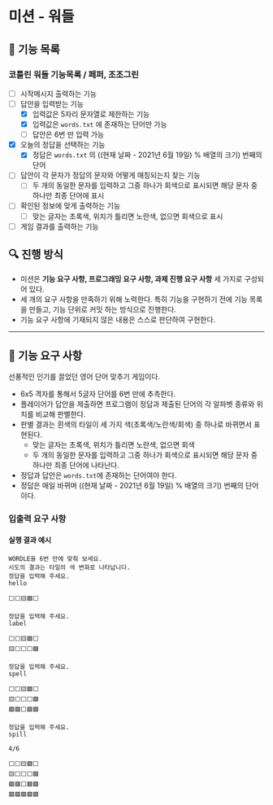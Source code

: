 # 미션 - 워들

## 📝 기능 목록

### 코틀린 워들 기능목록 / 페퍼, 조조그린

- [ ] 시작메시지 출력하는 기능
- [ ] 답안을 입력받는 기능
  - [x] 입력값은 5자리 문자열로 제한하는 기능
  - [x] 입력값은 `words.txt` 에 존재하는 단어만 가능
  - [ ] 답안은 6번 만 입력 가능
- [x] 오늘의 정답을 선택하는 기능
    - [x] 정답은 `words.txt` 의 ((현재 날짜 - 2021년 6월 19일) % 배열의 크기) 번째의 단어
- [ ] 답안이 각 문자가 정답의 문자와 어떻게 매칭되는지 찾는 기능
    - [ ] 두 개의 동일한 문자를 입력하고 그중 하나가 회색으로 표시되면 해당 문자 중 하나만 최종 단어에 표시
- [ ] 확인된 정보에 맞게 출력하는 기능
    - [ ] 맞는 글자는 초록색, 위치가 틀리면 노란색, 없으면 회색으로 표시
- [ ] 게임 결과를 출력하는 기능

## 🔍 진행 방식

- 미션은 **기능 요구 사항, 프로그래밍 요구 사항, 과제 진행 요구 사항** 세 가지로 구성되어 있다.
- 세 개의 요구 사항을 만족하기 위해 노력한다. 특히 기능을 구현하기 전에 기능 목록을 만들고, 기능 단위로 커밋 하는 방식으로 진행한다.
- 기능 요구 사항에 기재되지 않은 내용은 스스로 판단하여 구현한다.

---

## 🚀 기능 요구 사항

선풍적인 인기를 끌었던 영어 단어 맞추기 게임이다.

- 6x5 격자를 통해서 5글자 단어를 6번 만에 추측한다.
- 플레이어가 답안을 제출하면 프로그램이 정답과 제출된 단어의 각 알파벳 종류와 위치를 비교해 판별한다.
- 판별 결과는 흰색의 타일이 세 가지 색(초록색/노란색/회색) 중 하나로 바뀌면서 표현된다.
   - 맞는 글자는 초록색, 위치가 틀리면 노란색, 없으면 회색
   - 두 개의 동일한 문자를 입력하고 그중 하나가 회색으로 표시되면 해당 문자 중 하나만 최종 단어에 나타난다.
- 정답과 답안은 `words.txt`에 존재하는 단어여야 한다.
- 정답은 매일 바뀌며 ((현재 날짜 - 2021년 6월 19일) % 배열의 크기) 번째의 단어이다.

### 입출력 요구 사항

#### 실행 결과 예시

```
WORDLE을 6번 만에 맞춰 보세요.
시도의 결과는 타일의 색 변화로 나타납니다.
정답을 입력해 주세요.
hello

⬜⬜🟨🟩⬜

정답을 입력해 주세요.
label

⬜⬜🟨🟩⬜
🟨⬜⬜⬜🟩

정답을 입력해 주세요.
spell

⬜⬜🟨🟩⬜
🟨⬜⬜⬜🟩
🟩🟩⬜🟩🟩

정답을 입력해 주세요.
spill

4/6

⬜⬜🟨🟩⬜
🟨⬜⬜⬜🟩
🟩🟩⬜🟩🟩
🟩🟩🟩🟩🟩
```
